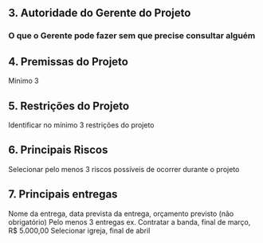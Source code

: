 ## 3. Autoridade do Gerente do Projeto
### O que o Gerente pode fazer sem que precise consultar alguém

## 4. Premissas do Projeto
Minimo 3

## 5. Restrições do Projeto
Identificar no mínimo 3 restrições do projeto

## 6. Principais Riscos
Selecionar pelo menos 3 riscos possíveis de ocorrer durante o projeto


## 7. Principais entregas
Nome da entrega, data prevista da entrega, orçamento previsto (não obrigatório)
Pelo menos 3 entregas
ex. Contratar a banda, final de março, R$ 5.000,00
Selecionar igreja, final de abril
<!--stackedit_data:
eyJoaXN0b3J5IjpbLTEwMTQwNjMyNzRdfQ==
-->